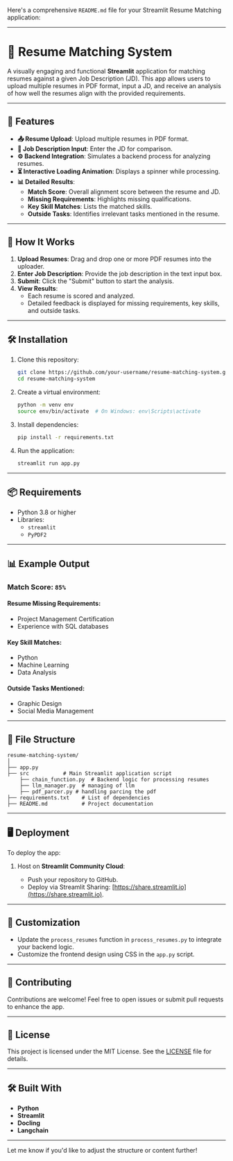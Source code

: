 Here's a comprehensive `README.md` file for your Streamlit Resume Matching application:

---

# 🎯 Resume Matching System

A visually engaging and functional **Streamlit** application for matching resumes against a given Job Description (JD). This app allows users to upload multiple resumes in PDF format, input a JD, and receive an analysis of how well the resumes align with the provided requirements.

---

## 🌟 Features

- **📤 Resume Upload**: Upload multiple resumes in PDF format.
- **📝 Job Description Input**: Enter the JD for comparison.
- **⚙️ Backend Integration**: Simulates a backend process for analyzing resumes.
- **⏳ Interactive Loading Animation**: Displays a spinner while processing.
- **📊 Detailed Results**:
  - **Match Score**: Overall alignment score between the resume and JD.
  - **Missing Requirements**: Highlights missing qualifications.
  - **Key Skill Matches**: Lists the matched skills.
  - **Outside Tasks**: Identifies irrelevant tasks mentioned in the resume.

---

## 🚀 How It Works

1. **Upload Resumes**: Drag and drop one or more PDF resumes into the uploader.
2. **Enter Job Description**: Provide the job description in the text input box.
3. **Submit**: Click the "Submit" button to start the analysis.
4. **View Results**:
   - Each resume is scored and analyzed.
   - Detailed feedback is displayed for missing requirements, key skills, and outside tasks.

---

## 🛠️ Installation

1. Clone this repository:

   ```bash
   git clone https://github.com/your-username/resume-matching-system.git
   cd resume-matching-system
   ```

2. Create a virtual environment:

   ```bash
   python -m venv env
   source env/bin/activate  # On Windows: env\Scripts\activate
   ```

3. Install dependencies:

   ```bash
   pip install -r requirements.txt
   ```

4. Run the application:
   ```bash
   streamlit run app.py
   ```

---

## 📦 Requirements

- Python 3.8 or higher
- Libraries:
  - `streamlit`
  - `PyPDF2`

---

## 📊 Example Output

### **Match Score:** `85%`

#### **Resume Missing Requirements:**

- Project Management Certification
- Experience with SQL databases

#### **Key Skill Matches:**

- Python
- Machine Learning
- Data Analysis

#### **Outside Tasks Mentioned:**

- Graphic Design
- Social Media Management

---

## 📁 File Structure

```
resume-matching-system/
│
├── app.py
├── src           # Main Streamlit application script
    ├── chain_function.py  # Backend logic for processing resumes
    ├── llm_manager.py  # managing of llm
    ├── pdf_parcer.py # handling parcing the pdf
├── requirements.txt    # List of dependencies
├── README.md           # Project documentation
```

---

## 🖥️ Deployment

To deploy the app:

1. Host on **Streamlit Community Cloud**:

   - Push your repository to GitHub.
   - Deploy via Streamlit Sharing: [https://share.streamlit.io](https://share.streamlit.io).

---

## 🔧 Customization

- Update the `process_resumes` function in `process_resumes.py` to integrate your backend logic.
- Customize the frontend design using CSS in the `app.py` script.

---

## 🤝 Contributing

Contributions are welcome! Feel free to open issues or submit pull requests to enhance the app.

---

## 📜 License

This project is licensed under the MIT License. See the [LICENSE](LICENSE) file for details.

---

## 🛠️ Built With

- **Python**
- **Streamlit**
- **Docling**
- **Langchain**

---

Let me know if you'd like to adjust the structure or content further!
